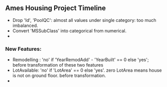 ## Ames Housing Project Timeline

* Drop 'Id', 'PoolQC': almost all values under single category: too much imbalanced.
* Convert 'MSSubClass' into categorical from numerical.
* 










### New Features:

* Remodelling : 'no' if 'YearRemodAdd' - 'YearBuilt' == 0 else 'yes'; before transformation of these two features
* LotAvailable: 'no' if 'LotArea' == 0 else 'yes'. zero LotArea means house is not on ground floor. before transformation.
* 